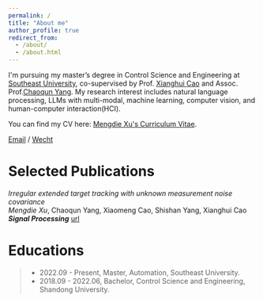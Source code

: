 ```yaml
---
permalink: /
title: "About me"
author_profile: true
redirect_from: 
  - /about/
  - /about.html
---
```


I'm pursuing my master’s degree in Control Science and Engineering at [Southeast University](https://www.seu.edu.cn), co-supervised by Prof. [Xianghui Cao](https://automation.seu.edu.cn/cxh2/) and Assoc. Prof.[Chaoqun Yang](https://automation.seu.edu.cn/ycq/main.psp). My research interest includes natural language processing, LLMs with multi-modal, machine learning, computer vision, and human-computer interaction(HCI).

You can find my CV here: [Mengdie Xu's Curriculum Vitae](../assets/CV.pdf).

[Email](mailto:mengdiexu53@gmail.com) / [Wecht](../images/wechat.jpg)

Selected Publications
======
_Irregular extended target tracking with unknown measurement noise covariance_ <br> _Mengdie Xu_, Chaoqun Yang, Xiaomeng Cao, Shishan Yang, Xianghui Cao <br> ***Signal Processing*** [url](https://www.sciencedirect.com/science/article/abs/pii/S0165168424002196)


Educations
======
>- 2022.09 - Present, Master, Automation, Southeast University.
>- 2018.09 - 2022.06, Bachelor, Control Science and Engineering, Shandong University.

